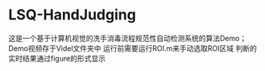 # LSQ-HandJudging
这是一个基于计算机视觉的洗手消毒流程规范性自动检测系统的算法Demo；
Demo视频存于Videl文件夹中
运行前需要运行ROI.m来手动选取ROI区域
判断的实时结果通过figure的形式显示
